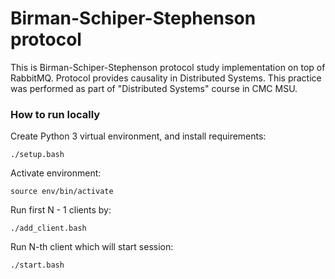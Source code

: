 # Birman-Schiper-Stephenson protocol

This is Birman-Schiper-Stephenson protocol study implementation on top of RabbitMQ. 
Protocol provides causality in Distributed Systems. This practice was performed as 
part of "Distributed Systems" course in CMC MSU.

### How to run locally
Create Python 3 virtual environment, and install requirements:
```
./setup.bash
```
Activate environment:
```
source env/bin/activate
```
Run first N - 1 clients by:
```
./add_client.bash
```
Run N-th client which will start session:
```
./start.bash
```
